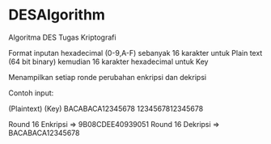 # DESAlgorithm
Algoritma DES Tugas Kriptografi

Format inputan hexadecimal (0-9,A-F) sebanyak 16 karakter untuk Plain text (64 bit binary) kemudian 16 karakter hexadecimal untuk Key

Menampilkan setiap ronde perubahan enkripsi dan dekripsi

Contoh input:

(Plaintext) (Key)
BACABACA12345678  1234567812345678

Round 16 Enkripsi => 9B08CDEE40939051
Round 16 Dekripsi => BACABACA12345678
